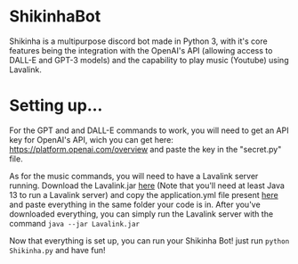 # ShikinhaBot

  Shikinha is a multipurpose discord bot made in Python 3, with it's core features being the integration with the OpenAI's API (allowing access to DALL-E and GPT-3 models) and the capability to play music (Youtube) using Lavalink. 

# Setting up...

  For the GPT and and DALL-E commands to work, you will need to get an API key for OpenAI's API, wich you can get here: https://platform.openai.com/overview
  and paste the key in the "secret.py" file.
  
  As for the music commands, you will need to have a Lavalink server running. Download the Lavalink.jar [here](https://github.com/freyacodes/Lavalink/releases) (Note that you'll need at least Java 13 to run a Lavalink server) and copy the application.yml file present [here](https://github.com/freyacodes/Lavalink/blob/master/LavalinkServer/application.yml.example) and paste everything in the same folder your code is in. After you've downloaded everything, you can simply run the Lavalink server with the command ```java --jar Lavalink.jar```
  
  Now that everything is set up, you can run your Shikinha Bot! just run ```python Shikinha.py``` and have fun!
